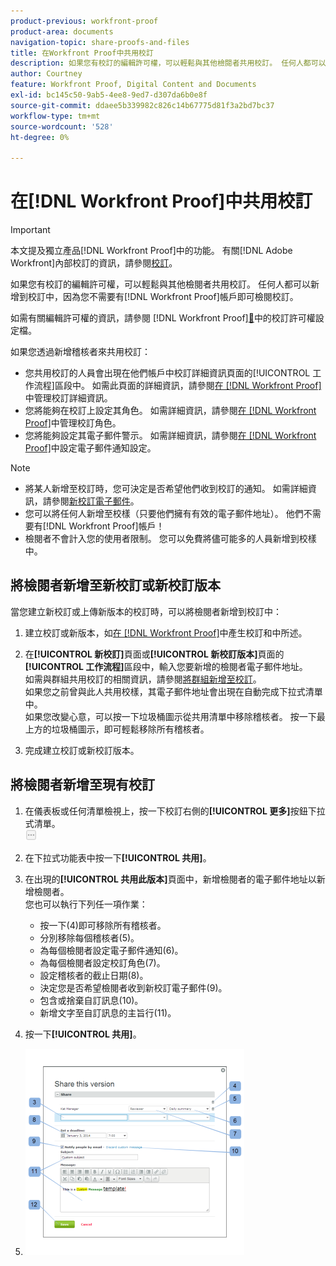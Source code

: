 ```yaml
---
product-previous: workfront-proof
product-area: documents
navigation-topic: share-proofs-and-files
title: 在Workfront Proof中共用校訂
description: 如果您有校訂的編輯許可權，可以輕鬆與其他檢閱者共用校訂。 任何人都可以新增到校訂中，因為您不需要有 [!DNL Workfront Proof] 帳戶即可檢閱校訂。
author: Courtney
feature: Workfront Proof, Digital Content and Documents
exl-id: bc145c50-9ab5-4ee8-9ed7-d307da6b0e8f
source-git-commit: ddaee5b339982c826c14b67775d81f3a2bd7bc37
workflow-type: tm+mt
source-wordcount: '528'
ht-degree: 0%

---
```


# 在[!DNL Workfront Proof]中共用校訂

>[!IMPORTANT]
>
>本文提及獨立產品[!DNL Workfront Proof]中的功能。 有關[!DNL Adobe Workfront]內部校訂的資訊，請參閱[校訂](../../../review-and-approve-work/proofing/proofing.md)。

如果您有校訂的編輯許可權，可以輕鬆與其他檢閱者共用校訂。 任何人都可以新增到校訂中，因為您不需要有[!DNL Workfront Proof]帳戶即可檢閱校訂。

如需有關編輯許可權的資訊，請參閱 [!DNL Workfront Proof][&#128279;](../../../workfront-proof/wp-acct-admin/account-settings/proof-perm-profiles-in-wp.md)中的校訂許可權設定檔。

如果您透過新增稽核者來共用校訂：

* 您共用校訂的人員會出現在他們帳戶中校訂詳細資訊頁面的[!UICONTROL 工作流程]區段中。 如需此頁面的詳細資訊，請參閱[在 [!DNL Workfront Proof]](../../../workfront-proof/wp-work-proofsfiles/manage-your-work/manage-proof-details.md)中管理校訂詳細資訊。
* 您將能夠在校訂上設定其角色。 如需詳細資訊，請參閱[在 [!DNL Workfront Proof]](../../../workfront-proof/wp-work-proofsfiles/share-proofs-and-files/manage-proof-roles.md)中管理校訂角色。
* 您將能夠設定其電子郵件警示。 如需詳細資訊，請參閱[在 [!DNL Workfront Proof]](../../../workfront-proof/wp-emailsntfctns/email-alerts/config-email-notification-settings-wp.md)中設定電子郵件通知設定。

>[!NOTE]
>
>* 將某人新增至校訂時，您可決定是否希望他們收到校訂的通知。 如需詳細資訊，請參閱[新校訂電子郵件](../../../workfront-proof/wp-emailsntfctns/proof-notifications-and-reminders/new-proof-email.md)。
>* 您可以將任何人新增至校樣（只要他們擁有有效的電子郵件地址）。 他們不需要有[!DNL Workfront Proof]帳戶！
>* 檢閱者不會計入您的使用者限制。 您可以免費將儘可能多的人員新增到校樣中。
>



## 將檢閱者新增至新校訂或新校訂版本

當您建立新校訂或上傳新版本的校訂時，可以將檢閱者新增到校訂中：

1. 建立校訂或新版本，如[在 [!DNL Workfront Proof]](../../../workfront-proof/wp-work-proofsfiles/create-proofs-and-files/generate-proofs.md)中產生校訂和中所述。
1. 在&#x200B;**[!UICONTROL 新校訂]**&#x200B;頁面或&#x200B;**[!UICONTROL 新校訂版本]**&#x200B;頁面的&#x200B;**[!UICONTROL 工作流程]**&#x200B;區段中，輸入您要新增的檢閱者電子郵件地址。\
   如需與群組共用校訂的相關資訊，請參閱[將群組新增至校訂](../../../workfront-proof/wp-mnguserscontacts/groups/add-groups.md)。\
   如果您之前曾與此人共用校樣，其電子郵件地址會出現在自動完成下拉式清單中。\
   如果您改變心意，可以按一下垃圾桶圖示從共用清單中移除稽核者。 按一下最上方的垃圾桶圖示，即可輕鬆移除所有稽核者。

1. 完成建立校訂或新校訂版本。

## 將檢閱者新增至現有校訂

1. 在儀表板或任何清單檢視上，按一下校訂右側的&#x200B;**[!UICONTROL 更多]**&#x200B;按鈕下拉式清單。\
   ![更多功能表](assets/more-button-small.png)

1. 在下拉式功能表中按一下&#x200B;**[!UICONTROL 共用]**。
1. 在出現的&#x200B;**[!UICONTROL 共用此版本]**&#x200B;頁面中，新增檢閱者的電子郵件地址以新增檢閱者。\
   您也可以執行下列任一項作業：

   * 按一下(4)即可移除所有稽核者。
   * 分別移除每個稽核者(5)。
   * 為每個檢閱者設定電子郵件通知(6)。
   * 為每個檢閱者設定校訂角色(7)。
   * 設定稽核者的截止日期(8)。
   * 決定您是否希望檢閱者收到新校訂電子郵件(9)。
   * 包含或捨棄自訂訊息(10)。
   * 新增文字至自訂訊息的主旨行(11)。

1. 按一下&#x200B;**[!UICONTROL 共用]**。
1. ![Share_this_version_page.png](assets/share-this-version-page-350x330.png)

